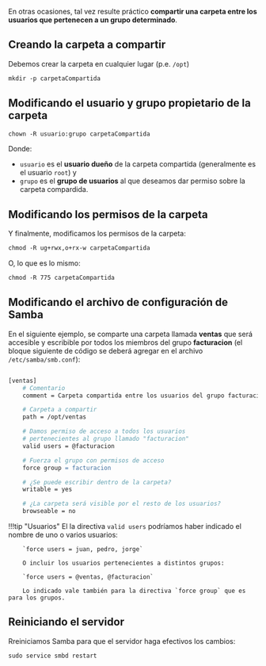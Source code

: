 En otras ocasiones, tal vez resulte práctico **compartir una carpeta entre los usuarios que pertenecen a un grupo determinado**. 

## Creando la carpeta a compartir
Debemos crear la carpeta en cualquier lugar (p.e. `/opt`)

```apache
mkdir -p carpetaCompartida
```

## Modificando el usuario y grupo propietario de la carpeta

```apache
chown -R usuario:grupo carpetaCompartida
```
Donde:

 * `usuario` es el **usuario dueño** de la carpeta compartida (generalmente es el usuario `root`) y 
 * `grupo` es el **grupo de usuarios** al que deseamos dar permiso sobre la carpeta compardida. 

## Modificando los permisos de la carpeta

Y finalmente, modificamos los permisos de la carpeta: 
```apache
chmod -R ug+rwx,o+rx-w carpetaCompartida
```
O, lo que es lo mismo: 

```apache
chmod -R 775 carpetaCompartida
```

## Modificando el archivo de configuración de Samba

En el siguiente ejemplo, se comparte una carpeta llamada **ventas** que será accesible y escribible por todos los miembros del grupo **facturacion** (el bloque siguiente de código se deberá agregar en el archivo `/etc/samba/smb.conf`):

```apache

[ventas]
	# Comentario
	comment = Carpeta compartida entre los usuarios del grupo facturacion

	# Carpeta a compartir
	path = /opt/ventas

	# Damos permiso de acceso a todos los usuarios 
	# pertenecientes al grupo llamado "facturacion"
	valid users = @facturacion

	# Fuerza el grupo con permisos de acceso
	force group = facturacion

	# ¿Se puede escribir dentro de la carpeta?
	writable = yes

	# ¿La carpeta será visible por el resto de los usuarios?
	browseable = no
```

!!!tip "Usuarios"
		El la directiva `valid users` podríamos haber indicado el nombre de uno o varios usuarios:

		`force users = juan, pedro, jorge`

		O incluir los usuarios pertenecientes a distintos grupos: 

		`force users = @ventas, @facturacion`

		Lo indicado vale también para la directiva `force group` que es para los grupos. 

## Reiniciando el servidor
Rreiniciamos Samba para que el servidor haga efectivos los cambios:

```apache
sudo service smbd restart
```